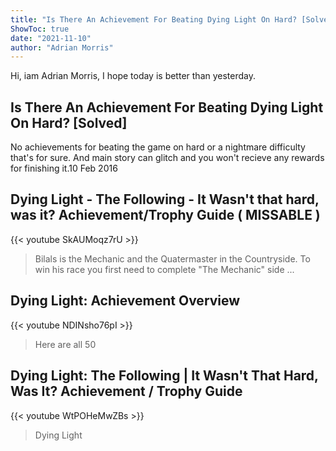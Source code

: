 ```yaml
---
title: "Is There An Achievement For Beating Dying Light On Hard? [Solved]"
ShowToc: true 
date: "2021-11-10"
author: "Adrian Morris" 
---
```


Hi, iam Adrian Morris, I hope today is better than yesterday.
## Is There An Achievement For Beating Dying Light On Hard? [Solved]
No achievements for beating the game on hard or a nightmare difficulty that's for sure. And main story can glitch and you won't recieve any rewards for finishing it.10 Feb 2016

## Dying Light - The Following - It Wasn't that hard, was it? Achievement/Trophy Guide ( MISSABLE )
{{< youtube SkAUMoqz7rU >}}
>Bilals is the Mechanic and the Quatermaster in the Countryside. To win his race you first need to complete "The Mechanic" side ...

## Dying Light: Achievement Overview
{{< youtube NDINsho76pI >}}
>Here are all 50 

## Dying Light: The Following | It Wasn't That Hard, Was It? Achievement / Trophy Guide
{{< youtube WtPOHeMwZBs >}}
>Dying Light

